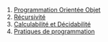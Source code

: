 1. [Programmation Orientée Objet](../2.1_Programmation_Orientee_Objet/cours/)
2. [Récursivité](../2.2_Récursivité/cours/)
3. [Calculabilité et Décidabilité](../2.3_Calculabilité_Décidabilité/cours/)
4. [Pratiques de programmation](../2.4_Pratiques_de_programmation/cours)